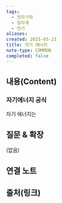 ```yaml
---
tags:
  - 전자기학
  - 정자계
  - 전기
aliases: 
created: 2025-03-23
title: 자기 에너지
note-type: COMMON
completed: false
---
```


## 내용(Content)

### 자기에너지 공식

자기 에너지는 


## 질문 & 확장

(없음)

## 연결 노트

## 출처(링크)

